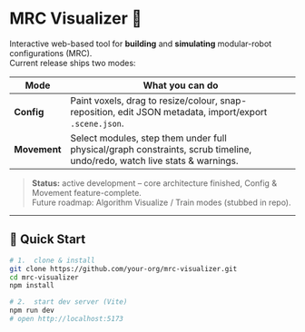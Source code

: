 # MRC Visualizer 🧩

Interactive web-based tool for **building** and **simulating** modular-robot configurations (MRC).  
Current release ships two modes:

| Mode | What you can do |
|------|-----------------|
| **Config** | Paint voxels, drag to resize/colour, snap-reposition, edit JSON metadata, import/export `.scene.json`. |
| **Movement** | Select modules, step them under full physical/graph constraints, scrub timeline, undo/redo, watch live stats & warnings. |

> **Status:** active development – core architecture finished, Config & Movement feature-complete.  
> Future roadmap: Algorithm Visualize / Train modes (stubbed in repo).

---

## 🚀 Quick Start

```bash
# 1.  clone & install
git clone https://github.com/your-org/mrc-visualizer.git
cd mrc-visualizer
npm install

# 2.  start dev server (Vite)
npm run dev
# open http://localhost:5173
```